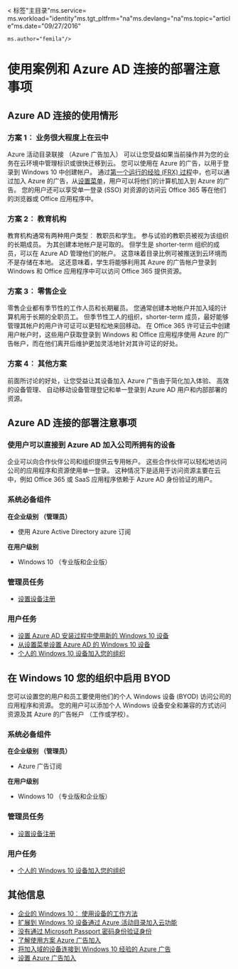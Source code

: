<properties
    pageTitle="使用方案和部署考虑事项 Azure 广告加入 |Microsoft Azure"
    description="解释如何管理员可以设置 Azure 广告加入为其最终用户 （员工、 学生、 其他用户）。 它还讨论了使用 Azure 广告加入不同的现实情况。"
    services="active-directory"
    documentationCenter=""
    authors="femila"
    manager="swadhwa"
    editor=""
    tags="azure-classic-portal"/>

< 标签"主目录"ms.service= ms.workload="identity"ms.tgt_pltfrm="na"ms.devlang="na"ms.topic="article"ms.date="09/27/2016"

    ms.author="femila"/>

# <a name="usage-scenarios-and-deployment-considerations-for-azure-ad-join"></a>使用案例和 Azure AD 连接的部署注意事项

## <a name="usage-scenarios-for-azure-ad-join"></a>Azure AD 连接的使用情形
### <a name="scenario-1-businesses-largely-in-the-cloud"></a>方案 1︰ 业务很大程度上在云中

Azure 活动目录联接 （Azure 广告加入） 可以让您受益如果当前操作并为您的业务在云环境中管理标识或很快迁移到云。 您可以使用在 Azure 的广告，以用于登录到 Windows 10 中创建帐户。 通过[第一个运行的经验 (FRX) 过程](active-directory-azureadjoin-user-frx.md)中，也可以通过加入 Azure 的广告，从[设置菜单](active-directory-azureadjoin-user-upgrade.md)，用户可以将他们的计算机加入到 Azure 的广告。  您的用户还可以享受单一登录 (SSO) 对资源的访问云 Office 365 等在他们的浏览器或 Office 应用程序中。

### <a name="scenario-2-educational-institutions"></a>方案 2︰ 教育机构

教育机构通常有两种用户类型︰ 教职员和学生。 参与试验的教职员被视为该组织的长期成员。 为其创建本地帐户是可取的。 但学生是 shorter-term 组织的成员，可以在 Azure AD 管理他们的帐户。 这意味着目录比例可被推送到云环境而不是存储在本地。 这还意味着，学生将能够利用其 Azure 的广告帐户登录到 Windows 和 Office 应用程序中可以访问 Office 365 提供资源。

### <a name="scenario-3-retail-businesses"></a>方案 3︰ 零售企业

零售企业都有季节性的工作人员和长期雇员。 您通常创建本地帐户并加入域的计算机用于长期的全职员工。 但季节性工人的组织，shorter-term 成员，最好能够管理其帐户的用户许可证可以更轻松地来回移动。 在 Office 365 许可证云中创建用户帐户时，这些用户获取登录到 Windows 和 Office 应用程序使用 Azure 的广告帐户，而在他们离开后维护更加灵活地针对其许可证的好处。

### <a name="scenario-4-additional-scenarios"></a>方案 4︰ 其他方案

前面所讨论的好处，让您受益让其设备加入 Azure 广告由于简化加入体验、 高效的设备管理、 自动移动设备管理登记和单一登录到 Azure AD 用户和内部部署的资源。  


## <a name="deployment-considerations-for-azure-ad-join"></a>Azure AD 连接的部署注意事项

### <a name="enable-your-users-to-join-a-company-owned-device-directly-to-azure-ad"></a>使用户可以直接到 Azure AD 加入公司所拥有的设备


企业可以向合作伙伴公司和组织提供云专用帐户。 这些合作伙伴可以轻松地访问公司的应用程序和资源使用单一登录。 这种情况下是适用于访问资源主要在云中，例如 Office 365 或 SaaS 应用程序依赖于 Azure AD 身份验证的用户。

### <a name="prerequisites"></a>系统必备组件
**在企业级别 （管理员）**

*   使用 Azure Active Directory azure 订阅  

**在用户级别**

*   Windows 10 （专业版和企业版）

### <a name="administrator-tasks"></a>管理员任务
* [设置设备注册](active-directory-azureadjoin-setup.md)

### <a name="user-tasks"></a>用户任务
* [设置 Azure AD 安装过程中使用新的 Windows 10 设备](active-directory-azureadjoin-user-frx.md)
* [从设置菜单设置 Azure AD 的 Windows 10 设备](active-directory-azureadjoin-user-upgrade.md)
* [个人的 Windows 10 设备加入您的组织](active-directory-azureadjoin-personal-device.md)



## <a name="enable-byod-in-your-organization-for-windows-10"></a>在 Windows 10 您的组织中启用 BYOD
您可以设置您的用户和员工要使用他们的个人 Windows 设备 (BYOD) 访问公司的应用程序和资源。 您的用户可以添加个人 Windows 设备安全和兼容的方式访问资源及其 Azure 的广告帐户 （工作或学校）。

### <a name="prerequisites"></a>系统必备组件
**在企业级别 （管理员）**

*   Azure 广告订阅

**在用户级别**

*   Windows 10 （专业版和企业版）


### <a name="administrator-tasks"></a>管理员任务

* [设置设备注册](active-directory-azureadjoin-setup.md)

### <a name="user-tasks"></a>用户任务
* [个人的 Windows 10 设备加入您的组织](active-directory-azureadjoin-personal-device.md)


## <a name="additional-information"></a>其他信息
* [企业的 Windows 10︰ 使用设备的工作方法](active-directory-azureadjoin-windows10-devices-overview.md)
* [扩展到 Windows 10 设备通过 Azure 活动目录加入云功能](active-directory-azureadjoin-user-upgrade.md)
* [没有通过 Microsoft Passport 密码身份验证身份](active-directory-azureadjoin-passport.md)
* [了解使用方案 Azure 广告加入](active-directory-azureadjoin-deployment-aadjoindirect.md)
* [将加入域的设备连接到 Windows 10 经验的 Azure 广告](active-directory-azureadjoin-devices-group-policy.md)
* [设置 Azure 广告加入](active-directory-azureadjoin-setup.md)
